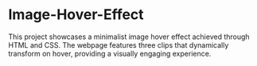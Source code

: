 # Image-Hover-Effect
This project showcases a minimalist image hover effect achieved through HTML and CSS. The webpage features three clips that dynamically transform on hover, providing a visually engaging experience.
